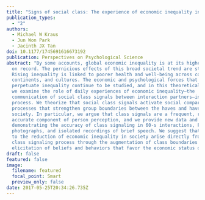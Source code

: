 ```yaml
---
title: "Signs of social class: The experience of economic inequality in everyday life"
publication_types:
  - "2"
authors:
  - Michael W Kraus
  - Jun Won Park
  - Jacinth JX Tan
doi: 10.1177/1745691616673192
publication: Perspectives on Psychological Science
abstract: "By some accounts, global economic inequality is at its highest point
  on record. The pernicious effects of this broad societal trend are striking:
  Rising inequality is linked to poorer health and well-being across countries,
  continents, and cultures. The economic and psychological forces that
  perpetuate inequality continue to be studied, and in this theoretical review,
  we examine the role of daily experiences of economic inequality—the
  communication of social class signals between interaction partners—in this
  process. We theorize that social class signals activate social comparison
  processes that strengthen group boundaries between the haves and have nots in
  society. In particular, we argue that class signals are a frequent, rapid, and
  accurate component of person perception, and we provide new data and analyses
  demonstrating the accuracy of class signaling in 60-s interactions, Facebook
  photographs, and isolated recordings of brief speech. We suggest that barriers
  to the reduction of economic inequality in society arise directly from this
  class signaling process through the augmentation of class boundaries and the
  elicitation of beliefs and behaviors that favor the economic status quo."
draft: false
featured: false
image:
  filename: featured
  focal_point: Smart
  preview_only: false
date: 2017-05-25T20:34:26.735Z
---
```

